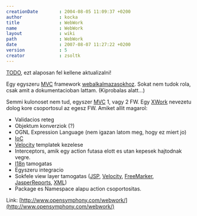 ```yaml
---
creationDate        : 2004-08-05 11:09:37 +0200 
author              : kocka 
title               : WebWork 
name                : WebWork 
layout              : wiki 
path                : WebWork 
date                : 2007-08-07 11:27:22 +0200 
version             : 5 
creator             : zsoltk 
---
```

[TODO](TODO.html), ezt alaposan fel kellene aktualizalni!

Egy egyszeru [MVC](MVC.html) framework [webalkalmazasokhoz](webapp.html). Sokat nem tudok rola, csak amit a dokumentacioban lattam. (Kiprobalas alatt...)

Semmi kulonoset nem tud, egyszer [MVC](MVC.html) 1, vagy 2 FW. Egy [XWork](Missing.html) nevezetu dolog kore csoportosul az egesz FW. Amiket allit magarol:

*   Validacios reteg
*   Objektum konverziok (?)
*   OGNL Expression Language (nem igazan latom meg, hogy ez miert jo)
*   [IoC](ioc.html)
*   [Velocity](Velocity.html) templatek kezelese
*   Interceptors, amik egy action futasa elott es utan kepesek hajtodnak vegre.
*   [I18n](i18n.html) tamogatas
*   Egyszeru integracio
*   Sokfele view layer tamogatas ([JSP](JSP.html), [Velocity](Velocity.html), [FreeMarker](FreeMarker.html), [JasperReports](jasperreports.html), [XML](XML.html))
*   Package es Namespace alapu action csoportositas.

Link: [http://www.opensymphony.com/webwork/](http://www.opensymphony.com/webwork/)


